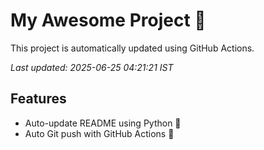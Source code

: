 # My Awesome Project 🚀

This project is automatically updated using GitHub Actions.

_Last updated: 2025-06-25 04:21:21 IST_

## Features
- Auto-update README using Python 🐍
- Auto Git push with GitHub Actions 🤖

